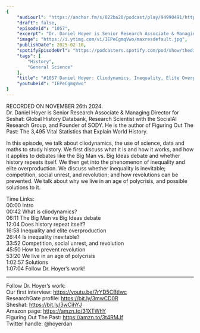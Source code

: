 ```yaml
---
{
	"audiourl": "https://anchor.fm/s/822ba20/podcast/play/94990491/https%3A%2F%2Fd3ctxlq1ktw2nl.cloudfront.net%2Fstaging%2F2024-10-26%2F3eec68db-bf0d-d5bc-2996-2b67caf6d591.m4a",
	"draft": false,
	"episodeid": "1057",
	"excerpt": "Dr. Daniel Hoyer is Senior Research Associate & Managing Director for Seshat: Global History Databank, Research Scientist with the SocialAI Research Group, and Founder of SODY. He is the author of Figuring Out The Past: The 3,495 Vital Statistics that Explain World History.",
	"image": "https://i.ytimg.com/vi/IEPeCgmqVwo/maxresdefault.jpg",
	"publishDate": 2025-02-10,
	"spotifyEpisodeUrl": "https://podcasters.spotify.com/pod/show/thedissenter/episodes/1057-Daniel-Hoyer-Cliodynamics--Inequality--Elite-Overproduction--and-Revolution-e2rhcmr",
	"tags": [
		"History",
		"General Science"
	],
	"title": "#1057 Daniel Hoyer: Cliodynamics, Inequality, Elite Overproduction, and Revolution",
	"youtubeid": "IEPeCgmqVwo"
}
---
```

RECORDED ON NOVEMBER 26th 2024.  
Dr. Daniel Hoyer is Senior Research Associate & Managing Director for Seshat: Global History Databank, Research Scientist with the SocialAI Research Group, and Founder of SODY. He is the author of Figuring Out The Past: The 3,495 Vital Statistics that Explain World History.

In this episode, we talk about cliodynamics, the use of science, data and maths to study history. We first discuss what it is and how it works, and how it applies to debates like the Big Man vs. Big Ideas debate and whether history repeats itself. We then get into the phenomenon of inequality and elite overproduction. We discuss whether inequality is inevitable; competition, social unrest, and revolution; and how revolutions can be prevented. We talk about why we live in an age of polycrisis, and possible solutions to it.

Time Links:  
<time>00:00</time> Intro  
<time>00:42</time> What is cliodynamics?  
<time>06:11</time> The Big Man vs Big Ideas debate  
<time>12:04</time> Does history repeat itself?  
<time>16:58</time> Inequality and elite overproduction  
<time>26:44</time> Is inequality inevitable?  
<time>33:52</time> Competition, social unrest, and revolution  
<time>45:50</time> How to prevent revolution  
<time>53:20</time> We live in an age of polycrisis  
<time>1:02:57</time> Solutions  
<time>1:07:04</time> Follow Dr. Hoyer’s work!

---

Follow Dr. Hoyer’s work:  
Our first interview: https://youtu.be/7rYD5CBtIwc  
ResearchGate profile: https://bit.ly/3mwCD0R  
Sheshat: https://bit.ly/3wCihYJ  
Amazon page: https://amzn.to/31XTWhY  
Figuring Out The Past: https://amzn.to/3t4RMJf  
Twitter handle: @hoyerdan
